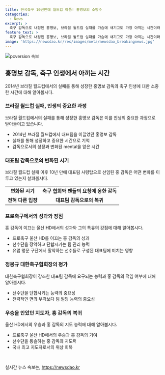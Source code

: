 ```yaml
---
title: 한국축구 10년만에 월드컵 아픔! 홍명보의 소방수
categories:
  - News
excerpt: >
  축구 감독으로 내정된 홍명보, 브라질 월드컵 실패를 가슴에 새기고도 가장 아끼는 시간이라 표현. 이후 성과를 거두며 울산 HD감독으로 명성 회복. 대표팀 사령탑에 복귀, 국내 지도자로 선발, 지도 능력으로 주목. 한편, 대표팀 감독 역량은 선수들 단합 능력이 중요시됨. 함께 출전: 대표팀 대비, 감독단 조명 가능성 재조명
feature_text: >
  축구 감독으로 내정된 홍명보, 브라질 월드컵 실패를 가슴에 새기고도 가장 아끼는 시간이라 표현. 이후 성과를 거두며 울산 HD감독으로 명성 회복. 대표팀 사령탑에 복귀, 국내 지도자로 선발, 지도 능력으로 주목. 한편, 대표팀 감독 역량은 선수들 단합 능력이 중요시됨. 함께 출전: 대표팀 대비, 감독단 조명 가능성 재조명
image: 'https://newsdao.kr/res/images/meta/newsdao_breakingnews.jpg'
---
```


<p><img src="https://newsdao.kr/res/images/meta/newsdao_breakingnews.jpg" alt="pcversion 속보" /></p>

<h2 data-ke-size="size26">홍명보 감독, 축구 인생에서 아끼는 시간</h2>

<p data-ke-size="size16">2014년 브라질 월드컵에서의 실패를 통해 성장한 홍명보 감독의 축구 인생에 대한 소중한 시간에 대해 알아봅시다.</p>

<h3 data-ke-size="size22">브라질 월드컵 실패, 인생의 중요한 과정</h3>

<p data-ke-size="size16">브라질 월드컵에서의 실패를 통해 성장한 홍명보 감독은 이를 인생의 중요한 과정으로 받아들이고 있습니다.</p>

<ul>
  <li>2014년 브라질 월드컵에서 대표팀을 이끌었던 홍명보 감독</li>
  <li>실패를 통해 성장하고 중요한 시간으로 기억</li>
  <li>감독으로서의 성장과 변화된 mental을 얻은 시간</li>
</ul>

<h3 data-ke-size="size22">대표팀 감독으로의 변화된 시기</h3>

<p data-ke-size="size16">브라질 월드컵 실패 이후 10년 만에 대표팀 사령탑으로 선임된 홍 감독은 어떤 변화를 이루고 있는지 살펴봅시다.</p>

<table>
  <tr>
    <td style="text-align: center; height: 17px;"><b>변화된 시기</b></td>
    <td style="text-align: center; height: 17px;"><b>축구 협회와 팬들의 요청에 응한 감독</b></td>
  </tr>
  <tr>
    <td style="text-align: center; height: 17px;"><b>전혀 다른 입장</b></td>
    <td style="text-align: center; height: 17px;"><b>대표팀 감독으로의 복귀</b></td>
  </tr>
</table>

<h3 data-ke-size="size22">프로축구에서의 성과와 장점</h3>

<p data-ke-size="size16">홍 감독이 이끄는 울산 HD에서의 성과와 그의 특유의 강점에 대해 알아봅시다.</p>

<ul>
  <li>프로축구 울산 HD를 이끄는 홍 감독의 성과</li>
  <li>선수단을 장악하고 단합시키는 팀 관리 능력</li>
  <li>유럽 명문 구단에서 활약하는 선수들로 구성된 대표팀에 미치는 영향</li>
</ul>

<h3 data-ke-size="size22">정몽규 대한축구협회장의 평가</h3>

<p data-ke-size="size16">대한축구협회장이 강조한 대표팀 감독에 요구되는 능력과 홍 감독의 적임 여부에 대해 알아봅시다.</p>

<ul>
  <li>선수단을 단합시키는 능력의 중요성</li>
  <li>전략적인 면의 부각보다 팀 빌딩 능력의 중요성</li>
</ul>

<h3 data-ke-size="size22">우승을 안았던 지도자, 홍 감독의 복귀</h3>

<p data-ke-size="size16">울산 HD에서의 우승과 홍 감독의 지도 능력에 대해 알아봅시다.</p>

<ul>
  <li>프로축구 울산 HD에서의 우승과 홍 감독의 기여</li>
  <li>선수단을 통솔하는 홍 감독의 지도력</li>
  <li>국내 최고 지도자로서의 위상 회복</li>
</ul>

<p data-ke-size="size16">&nbsp;</p>
실시간 뉴스 속보는, <a href="https://newsdao.kr" rel="dofollow">https://newsdao.kr</a>


